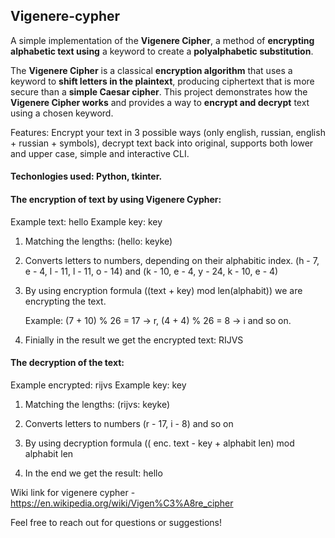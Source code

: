 ## Vigenere-cypher

A simple implementation of the **Vigenere Cipher**, a method of **encrypting alphabetic text using** a keyword to create a **polyalphabetic substitution**.

The **Vigenere Cipher** is a classical **encryption algorithm** that uses a keyword to **shift letters in the plaintext**, producing ciphertext that is more secure than a **simple Caesar cipher**. This project demonstrates how the **Vigenere Cipher works** and provides a way to **encrypt and decrypt** text using a chosen keyword.

Features: Encrypt your text in 3 possible ways (only english, russian, english + russian + symbols), decrypt text back into original, supports both lower and upper case, simple and interactive CLI.

#### Techonlogies used: Python, tkinter. 

#### The encryption of text by using Vigenere Cypher: 

Example text: hello
Example key: key 

1. Matching the lengths: (hello: keyke)

2. Converts letters to numbers, depending on their alphabitic index. (h - 7, e - 4, l - 11, l - 11, o - 14) and (k - 10, e - 4, y - 24, k - 10, e - 4)

3. By using encryption formula ((text + key) mod len(alphabit)) we are encrypting the text.

   Example: (7 + 10) % 26  = 17 -> r, (4 + 4) % 26 = 8 -> i and so on.
   
4. Finially in the result we get the encrypted text: RIJVS

#### The decryption of the text: 

Example encrypted: rijvs
Example key: key

1. Matching the lengths: (rijvs: keyke)

2. Converts letters to numbers (r - 17, i - 8) and so on

3. By using decryption formula (( enc. text - key + alphabit len) mod alphabit len

4. In the end we get the result: hello

Wiki link for vigenere cypher - https://en.wikipedia.org/wiki/Vigen%C3%A8re_cipher

Feel free to reach out for questions or suggestions!

